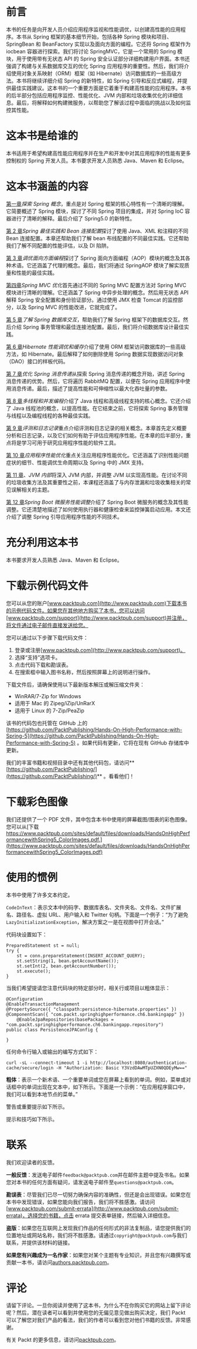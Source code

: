 # 前言

本书的任务是向开发人员介绍应用程序监视和性能调优，以创建高性能的应用程序。本书从 Spring 框架的基本细节开始，包括各种 Spring 模块和项目、SpringBean 和 BeanFactory 实现以及面向方面的编程。它还将 Spring 框架作为 iocbean 容器进行探索。我们将讨论 SpringMVC，它是一个常用的 Spring 模块，用于使用带有无状态 API 的 Spring 安全认证部分详细构建用户界面。本书还强调了构建与关系数据库交互的优化 Spring 应用程序的重要性。然后，我们将介绍使用对象关系映射（ORM）框架（如 Hibernate）访问数据库的一些高级方法。本书将继续详细介绍 Spring 的新特性，如 Spring 引导和反应式编程，并提供最佳实践建议。这本书的一个重要方面是它着重于构建高性能的应用程序。本书的后半部分包括应用程序监控、性能优化、JVM 内部和垃圾收集优化的详细信息。最后，将解释如何构建微服务，以帮助您了解该过程中面临的挑战以及如何监控其性能。

# 这本书是给谁的

本书适用于希望构建高性能应用程序并在生产和开发中对其应用程序的性能有更多控制权的 Spring 开发人员。本书要求开发人员熟悉 Java、Maven 和 Eclipse。

# 这本书涵盖的内容

[第一章](01.html)*探索 Spring 概念*，重点是对 Spring 框架的核心特性有一个清晰的理解。它简要概述了 Spring 模块，探讨了不同 Spring 项目的集成，并对 Spring IoC 容器进行了清晰的解释。最后介绍了 Spring5.0 的新特性。

[第 2 章](02.html)*Spring 最佳实践和 Bean 连接配置*探讨了使用 Java、XML 和注释的不同 Bean 连接配置。本章还帮助我们了解 bean 布线配置的不同最佳实践。它还帮助我们了解不同配置的性能评估，以及 DI 陷阱。

[第 3 章](03.html)*调优面向方面编程*探讨了 Spring 面向方面编程（AOP）模块的概念及其各种术语。它还涵盖了代理的概念。最后，我们将通过 SpringAOP 模块了解实现质量和性能的最佳实践。

[第四章](04.html)*Spring MVC 优化*首先通过不同的 Spring MVC 配置方法对 Spring MVC 模块进行清晰的理解。它还涵盖了 Spring 中异步处理的概念。然后用无状态 API 解释 Spring 安全配置和身份验证部分。通过使用 JMX 检查 Tomcat 的监控部分，以及 Spring MVC 的性能改进，它就完成了。

[第 5 章](05.html)*了解 Spring 数据库交互*，帮助我们了解 Spring 框架下的数据库交互。然后介绍 Spring 事务管理和最佳连接池配置。最后，我们将介绍数据库设计最佳实践。

[第 6 章](06.html)*Hibernate 性能调优和缓存*介绍了使用 ORM 框架访问数据库的一些高级方法，如 Hibernate。最后解释了如何删除使用 Spring 数据实现数据访问对象（DAO）接口的样板代码。

[第 7 章](07.html)*优化 Spring 消息传递*从探索 Spring 消息传递的概念开始，讲述 Spring 消息传递的优势。然后，它将遍历 RabbitMQ 配置，以便在 Spring 应用程序中使用消息传递。最后，描述了提高性能和可伸缩性以最大化吞吐量的参数。

[第 8 章](08.html)*多线程和并发编程*介绍了 Java 线程和高级线程支持的核心概念。它还介绍了 Java 线程池的概念，以提高性能。在它结束之前，它将探索 Spring 事务管理与线程以及编程线程的各种最佳实践。

[第 9 章](09.html)*评测和日志记录*重点介绍评测和日志记录的相关概念。本章首先定义概要分析和日志记录，以及它们如何有助于评估应用程序性能。在本章的后半部分，重点将是学习可用于研究应用程序性能的软件工具。

[第 10 章](10.html)*应用程序性能优化*重点关注应用程序性能优化。它还涵盖了识别性能问题症状的细节、性能调优生命周期以及 Spring 中的 JMX 支持。

[第 11 章](11.html)、*JVM 内部*将深入 JVM 内部，并调整 JVM 以实现高性能。在讨论不同的垃圾收集方法及其重要性之前，本课程还涵盖了与内存泄漏和垃圾收集相关的常见误解相关的主题。

[第 12 章](12.html)*Spring Boot 微服务性能调整*介绍了 Spring Boot 微服务的概念及其性能调整。它还清楚地描述了如何使用执行器和健康检查来监控弹簧启动应用。本文还介绍了调整 Spring 引导应用程序性能的不同技术。

# 充分利用这本书

本书要求开发人员熟悉 Java、Maven 和 Eclipse。

# 下载示例代码文件

您可以从您的账户[www.packtpub.com](http://www.packtpub.com)下载本书的示例代码文件。如果您在其他地方购买了本书，您可以访问[www.packtpub.com/support](http://www.packtpub.com/support)并注册，将文件通过电子邮件直接发送给您。

您可以通过以下步骤下载代码文件：

1.  登录或注册[www.packtpub.com](http://www.packtpub.com/support)。
2.  选择“支持”选项卡。
3.  点击代码下载和勘误表。
4.  在搜索框中输入图书名称，然后按照屏幕上的说明进行操作。

下载文件后，请确保使用以下最新版本解压或解压缩文件夹：

*   WinRAR/7-Zip for Windows
*   适用于 Mac 的 Zipeg/iZip/UnRarX
*   适用于 Linux 的 7-Zip/PeaZip

该书的代码包也托管在 GitHub 上的[https://github.com/PacktPublishing/Hands-On-High-Performance-with-Spring-5](https://github.com/PacktPublishing/Hands-On-High-Performance-with-Spring-5) 。如果代码有更新，它将在现有 GitHub 存储库中更新。

我们的丰富书籍和视频目录中还有其他代码包，请访问**[https://github.com/PacktPublishing/](https://github.com/PacktPublishing/)** 。看看他们！

# 下载彩色图像

我们还提供了一个 PDF 文件，其中包含本书中使用的屏幕截图/图表的彩色图像。您可以从[下载 https://www.packtpub.com/sites/default/files/downloads/HandsOnHighPerformancewithSpring5_ColorImages.pdf.](https://www.packtpub.com/sites/default/files/downloads/HandsOnHighPerformancewithSpring5_ColorImages.pdf)

# 使用的惯例

本书中使用了许多文本约定。

`CodeInText`：表示文本中的码字、数据库表名、文件夹名、文件名、文件扩展名、路径名、虚拟 URL、用户输入和 Twitter 句柄。下面是一个例子：“为了避免`LazyInitializationException`，解决方案之一是在视图中打开会话。”

代码块设置如下：

```
PreparedStatement st = null;
try {
    st = conn.prepareStatement(INSERT_ACCOUNT_QUERY);
    st.setString(1, bean.getAccountName());
    st.setInt(2, bean.getAccountNumber());
    st.execute();
}
```

当我们希望提请您注意代码块的特定部分时，相关行或项目以粗体显示：

```
@Configuration
@EnableTransactionManagement
@PropertySource({ "classpath:persistence-hibernate.properties" })
@ComponentScan({ "com.packt.springhighperformance.ch6.bankingapp" })
    @EnableJpaRepositories(basePackages = "com.packt.springhighperformance.ch6.bankingapp.repository")
public class PersistenceJPAConfig {

}
```

任何命令行输入或输出的编写方式如下：

```
curl -sL --connect-timeout 1 -i http://localhost:8080/authentication-cache/secure/login -H "Authorization: Basic Y3VzdDAwMTpUZXN0QDEyMw=="
```

**粗体**：表示一个新术语、一个重要单词或您在屏幕上看到的单词。例如，菜单或对话框中的单词出现在文本中，如下所示。下面是一个示例：“在应用程序窗口中，我们可以看到本地节点的菜单。”

警告或重要提示如下所示。

提示和技巧如下所示。

# 联系

我们欢迎读者的反馈。

**一般反馈**：发送电子邮件`feedback@packtpub.com`并在邮件主题中提及书名。如果您对本书的任何方面有疑问，请发送电子邮件至`questions@packtpub.com`。

**勘误表**：尽管我们已尽一切努力确保内容的准确性，但还是会出现错误。如果您在本书中发现错误，如果您能向我们报告，我们将不胜感激。请访问[www.packtpub.com/submit-errata](http://www.packtpub.com/submit-errata)，选择您的书籍，点击 errata 提交表单链接，然后输入详细信息。

**盗版**：如果您在互联网上发现我们作品的任何形式的非法复制品，请您提供我们的位置地址或网站名称，我们将不胜感激。请通过`copyright@packtpub.com`与我们联系，并提供该材料的链接。

**如果您有兴趣成为一名作家**：如果您对某个主题有专业知识，并且您有兴趣撰写或贡献一本书，请访问[authors.packtpub.com](http://authors.packtpub.com/)。

# 评论

请留下评论。一旦你阅读并使用了这本书，为什么不在你购买它的网站上留下评论呢？然后，潜在读者可以看到并使用您的无偏见意见做出购买决定，我们 Packt 可以了解您对我们产品的看法，我们的作者可以看到您对他们书籍的反馈。非常感谢。

有关 Packt 的更多信息，请访问[packtpub.com](https://www.packtpub.com/)。